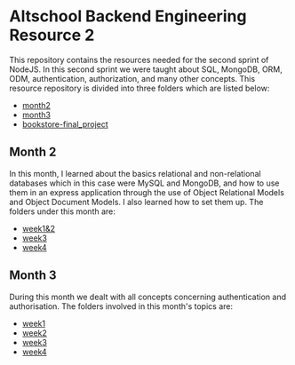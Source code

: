 # Altschool Backend Engineering Resource 2

This repository contains the resources needed for the second sprint of NodeJS. In this second sprint we were taught about SQL, MongoDB, ORM, ODM, authentication, authorization, and many other concepts. This resource repository is divided into three folders which are listed below:

- [month2](./month2)
- [month3](./month3)
- [bookstore-final_project](./bookstore-final_project)

## Month 2

In this month, I learned about the basics relational and non-relational databases which in this case were MySQL and MongoDB, and how to use them in an express application through the use of Object Relational Models and Object Document Models. I also learned how to set them up. The folders under this month are:

- [week1&2](./month2/week1&2)
- [week3](./month2/week3)
- [week4](./month2/week4)

## Month 3

During this month we dealt with all concepts concerning authentication and authorisation. The folders involved in this month's topics are:

- [week1](./month3/week1)
- [week2](./month3/week2)
- [week3](./month3/week3)
- [week4](./month3/week4)